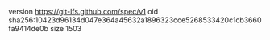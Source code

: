 version https://git-lfs.github.com/spec/v1
oid sha256:10423d96134d047e364a45632a1896323cce5268533420c1cb3660fa9414de0b
size 1503
